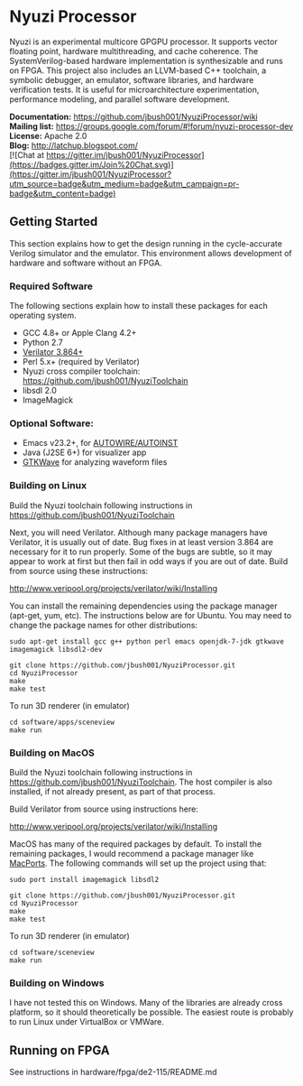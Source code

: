 # Nyuzi Processor

Nyuzi is an experimental multicore GPGPU processor. It supports vector floating
point, hardware multithreading, and cache coherence. The SystemVerilog-based 
hardware implementation is synthesizable and runs on FPGA. This project also 
includes an LLVM-based C++ toolchain, a symbolic debugger, an emulator, software 
libraries, and hardware verification tests. It is useful for microarchitecture 
experimentation, performance modeling, and parallel software development.

**Documentation:** https://github.com/jbush001/NyuziProcessor/wiki  
**Mailing list:** https://groups.google.com/forum/#!forum/nyuzi-processor-dev   
**License:** Apache 2.0    
**Blog:** http://latchup.blogspot.com/   
[![Chat at https://gitter.im/jbush001/NyuziProcessor](https://badges.gitter.im/Join%20Chat.svg)](https://gitter.im/jbush001/NyuziProcessor?utm_source=badge&utm_medium=badge&utm_campaign=pr-badge&utm_content=badge)

## Getting Started

This section explains how to get the design running in the cycle-accurate 
Verilog simulator and the emulator. This environment allows development of 
hardware and software without an FPGA.

### Required Software

The following sections explain how to install these packages for each operating
system.

- GCC 4.8+ or Apple Clang 4.2+
- Python 2.7
- [Verilator 3.864+](http://www.veripool.org/projects/verilator/wiki/Installing)  
- Perl 5.x+ (required by Verilator)
- Nyuzi cross compiler toolchain: https://github.com/jbush001/NyuziToolchain 
- libsdl 2.0
- ImageMagick

### Optional Software:

- Emacs v23.2+, for 
   [AUTOWIRE/AUTOINST](http://www.veripool.org/projects/verilog-mode/wiki/Verilog-mode_veritedium)
- Java (J2SE 6+) for visualizer app 
- [GTKWave](http://gtkwave.sourceforge.net/) for analyzing waveform files 

### Building on Linux

Build the Nyuzi toolchain following instructions in https://github.com/jbush001/NyuziToolchain 

Next, you will need Verilator. Although many package managers have Verilator, 
it is usually out of date. Bug fixes in at least version 3.864 are necessary 
for it to run properly. Some of the bugs are subtle, so it may appear to work 
at first but then fail in odd ways if you are out of date. Build from source 
using these instructions:

http://www.veripool.org/projects/verilator/wiki/Installing

You can install the remaining dependencies using the package manager (apt-get, 
yum, etc). The instructions below are for Ubuntu. You may need to change the 
package names for other distributions:

    sudo apt-get install gcc g++ python perl emacs openjdk-7-jdk gtkwave imagemagick libsdl2-dev

    git clone https://github.com/jbush001/NyuziProcessor.git
    cd NyuziProcessor
    make
    make test
    
To run 3D renderer (in emulator)

    cd software/apps/sceneview
    make run
    
### Building on MacOS

Build the Nyuzi toolchain following instructions in
https://github.com/jbush001/NyuziToolchain. The host compiler is also
installed, if not already present, as part of that process.

Build Verilator from source using instructions here:

http://www.veripool.org/projects/verilator/wiki/Installing

MacOS has many of the required packages by default. To install the remaining
packages, I would recommend a package manager like [MacPorts](https://www.macports.org/). 
The following commands will set up the project using that:

    sudo port install imagemagick libsdl2

    git clone https://github.com/jbush001/NyuziProcessor.git
    cd NyuziProcessor
    make
    make test

To run 3D renderer (in emulator)

    cd software/sceneview
    make run

### Building on Windows

I have not tested this on Windows. Many of the libraries are already cross
platform, so it should theoretically be possible. The easiest route is probably
to run Linux under VirtualBox or VMWare.

## Running on FPGA

See instructions in hardware/fpga/de2-115/README.md

